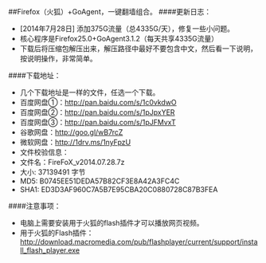 ##Firefox（火狐）+GoAgent，一键翻墙组合。
####更新日志：
* [2014年7月28日] 添加375G流量（总4335G/天），修复一些小问题。
* 核心程序是Firefox25.0+GoAgent3.1.2（每天共享4335G流量）
* 下载后将压缩包解压出来，解压路径中最好不要包含中文，然后看一下说明，按说明操作，非常简单。

####下载地址：
* 几个下载地址是一样的文件，任选一个下载。
* 百度网盘①：http://pan.baidu.com/s/1c0vkdwO
* 百度网盘②：http://pan.baidu.com/s/1pJpxYER
* 百度网盘③：http://pan.baidu.com/s/1pJFMvxT
* 谷歌网盘：http://goo.gl/wB7rcZ
* 微软网盘：http://1drv.ms/1nyFpzU
* 文件校验信息：
* 文件名：FireFoX_v2014.07.28.7z
* 大小: 37139491 字节
* MD5: B0745EE51DEDA57B82CF3E8A42A3FC4C
* SHA1: ED3D3AF960C7A5B7E95CBA20C0880728C87B3FEA

####注意事项：
* 电脑上需要安装用于火狐的flash插件才可以播放网页视频。
* 用于火狐的Flash插件：http://download.macromedia.com/pub/flashplayer/current/support/install_flash_player.exe